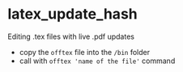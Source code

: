# latex_update_hash
Editing .tex files with live .pdf updates

- copy the `offtex` file into the `/bin` folder
- call with `offtex 'name of the file'` command
